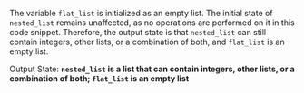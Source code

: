 The variable `flat_list` is initialized as an empty list. The initial state of `nested_list` remains unaffected, as no operations are performed on it in this code snippet. Therefore, the output state is that `nested_list` can still contain integers, other lists, or a combination of both, and `flat_list` is an empty list.

Output State: **`nested_list` is a list that can contain integers, other lists, or a combination of both; `flat_list` is an empty list**